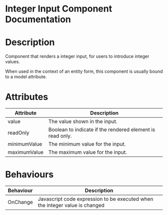 # Integer Input Component Documentation

# Description

Component that renders a integer input, for users to introduce integer values.

When used in the context of an entity form, this component is usually bound to a model attribute.

# Attributes

| Attribute    | Description                                               |
| ------------ | --------------------------------------------------------- |
| value        | The value shown in the input.                             |
| readOnly     | Boolean to indicate if the rendered element is read only. |
| minimumValue | The minimum value for the input.                          |
| maximumValue | The maximum value for the input.                          |

# Behaviours

| Behaviour | Description                                                                 |
| --------- | --------------------------------------------------------------------------- |
| OnChange  | Javascript code expression to be executed when the integer value is changed |
